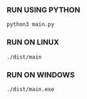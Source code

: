 ### RUN USING PYTHON

```shell
python3 main.py
```

### RUN ON LINUX

```shell
./dist/main
```

### RUN ON WINDOWS

```shell
./dist/main.exe
```